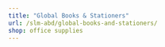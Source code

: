 ```yaml
---
title: "Global Books & Stationers"
url: /slm-abd/global-books-and-stationers/
shop: office supplies
---
```

